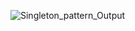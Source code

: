 ![Singleton_pattern_Output](https://github.com/user-attachments/assets/ab3ea60b-269d-4623-ad76-a9370ea28427)
